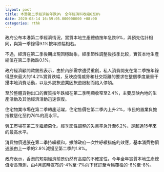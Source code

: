 ```yaml
---
layout: post
title: 本港第二季經濟按年跌9%　全年經濟料收縮6至8%
date: 2020-08-14 16:59:05.000000000 +08:00
categories: rthk
---
```


政府公布本港第二季經濟情況，實質本地生產總值按年急跌9%，與預先估計相同，與第一季錄得9.1%按年跌幅相若。

不過，經濟在第二季後期出現回穩跡象，經季節性調整後按季比較，實質本地生產總值在第二季微跌0.1%。

政府經濟顧問歐錫熊表示，由於內部需求遭受重創，私人消費開支在第二季按年錄得歷來最大的14.2%實質跌幅，反映疫情威脅和社交距離的要求在整個季度嚴重干擾本地消費活動，以及外訪旅遊業因旅遊限制而陷入停頓。

至於整體貨物出口的實質按年跌幅在第二季明顯收窄至2.4%，主要反映內地的生產活動及其他經濟活動迅速恢復。

住宅物業市場在第二季轉趨活躍，住宅售價在第二季內上升2%，市民的置業負擔指數惡化至約76%的高水平。

勞工市場在第二季繼續惡化。經季節性調整的失業率急升至6.2%，是超過15年來的最高水平。

消費物價通脹在第二季持續緩和，撇除政府一次性紓緩措施的效應，基本消費物價通脹由上一季的2.9%減慢至第二季的1.8%。

政府表示，香港的短期經濟前景仍然有高度的不確定性，今年全年實質本地生產總值增長預測，由4月底時宣布的-4%至-7%向下修訂至今輪覆檢的-6%至-8%。
